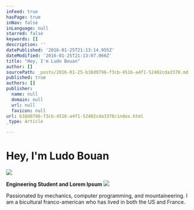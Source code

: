 ```yaml
---
inFeed: true
hasPage: true
inNav: false
inLanguage: null
starred: false
keywords: []
description: ''
datePublished: '2016-01-25T21:13:14.955Z'
dateModified: '2016-01-25T21:13:07.066Z'
title: "Hey, I'm Ludo Bouan"
author: []
sourcePath: _posts/2016-01-25-b38d0796-f3cb-4516-a4f1-52402cda3370.md
published: true
authors: []
publisher:
  name: null
  domain: null
  url: null
  favicon: null
url: b38d0796-f3cb-4516-a4f1-52402cda3370/index.html
_type: Article

---
```

# Hey, I'm Ludo Bouan
![](https://the-grid-user-content.s3-us-west-2.amazonaws.com/098da842-04e5-473c-a1ee-a55e5ce27b00.jpg)

**Engineering Student and Lorem Ipsum**
![](https://s3-us-west-2.amazonaws.com/the-grid-img/p/4c702c3ca3205c7636fd2b401b64aa858137e672.jpg)

Passionated by mechanics, computer programming, and mountaineering. I am a bicultural franco-american who has lived in both the US and France.